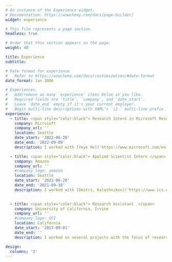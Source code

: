 ```yaml
---
# An instance of the Experience widget.
# Documentation: https://wowchemy.com/docs/page-builder/
widget: experience

# This file represents a page section.
headless: true

# Order that this section appears on the page.
weight: 40

title: Experience
subtitle:

# Date format for experience
#   Refer to https://wowchemy.com/docs/customization/#date-format
date_format: Jan 2006

# Experiences.
#   Add/remove as many `experience` items below as you like.
#   Required fields are `title`, `company`, and `date_start`.
#   Leave `date_end` empty if it's your current employer.
#   Begin multi-line descriptions with YAML's `|2-` multi-line prefix.
experience:
  - title: <span style="color:black"> Research Intern in Microsoft Research </span>
    company: Microsoft
    company_url: ''
    location: Seattle
    date_start: '2022-06-20'
    date_end: '2022-09-09'
    description: I worked with [Yeye He]('https://www.microsoft.com/en-us/research/people/yeyehe/') during internship at MSR. We developed an Auto Business Intelligence (BI) system that helps end-users by accurately predicting BI models given a set of input tables, i.e., to discover join columns accurately. We propose a principled graph-based optimization problem that considers both local join prediction and global schema-graph structures, which achieves over 90\% F1-score on real-world and TPC benchmarks. Our paper is accepted in PVLDB 2023. 

  - title: <span style="color:black"> Applied Scientist Intern </span>
    company: Amazon
    company_url: ''
    #company_logo: amazon
    location: Seattle
    date_start: '2021-06-20'
    date_end: '2021-09-10'
    description: I worked with [Dmitri, Kalashnikov]('https://www.ics.uci.edu/~dvk/') and [Vidit, Bansal]('https://www.linkedin.com/in/viditbansal') during the internship in Amazon. I was working on data cleaning project during Amazon internship. Specifically, this work tries to resolve super dirty clusters produced by ER algorithms, which contain multiple errors, incorrect/missing/incomplete/copied values. Our proposed algorithm SCC improves the old method used in Amazon by around 61% precision (from 34.1% to 95.5%) and by around 52% F-1 score (from 42.4% to 94.7%). 

        
  - title: <span style="color:black"> Research Assistant  </span>
    company: University of California, Irvine 
    company_url: ''
    #company_logo: UCI
    location: California
    date_start: '2017-09-01'
    date_end: ''
    description: I worked on several projects with the focus of research areas in data cleaning, query processing and building efficient online data processing systems. 

design:
  columns: '2'
---
```

